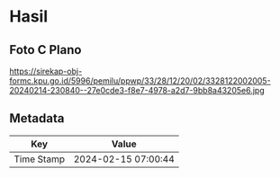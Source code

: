 # Hasil

## Foto C Plano

https://sirekap-obj-formc.kpu.go.id/5996/pemilu/ppwp/33/28/12/20/02/3328122002005-20240214-230840--27e0cde3-f8e7-4978-a2d7-9bb8a43205e6.jpg


## Metadata

| Key        | Value               |
| ---------- | ------------------- |
| Time Stamp | 2024-02-15 07:00:44 |



